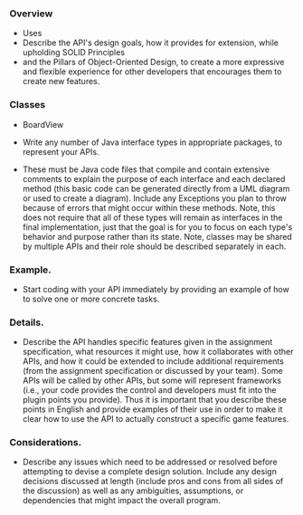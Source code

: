 ### Overview

* Uses
* Describe the API's design goals, how it provides for extension, while upholding SOLID Principles
* and the Pillars of Object-Oriented Design, to create a more expressive and flexible experience for
  other developers that encourages them to create new features.

### Classes 
* BoardView 
* Write any number of Java interface types in appropriate packages, to represent your APIs.
  
* These must be Java code files that compile and contain extensive comments to explain the purpose
  of each interface and each declared method (this basic code can be generated directly from a UML
  diagram or used to create a diagram). Include any Exceptions you plan to throw because of errors
  that might occur within these methods.
  Note, this does not require that all of these types will remain as interfaces in the final
  implementation, just that the goal is for you to focus on each type's behavior and purpose rather
  than its state.
  Note, classes may be shared by multiple APIs and their role should be described separately in
  each.
  
### Example. 
* Start coding with your API immediately by providing an example of how to solve one or
  more concrete tasks.
  
### Details. 
* Describe the API handles specific features given in the assignment specification, what
  resources it might use, how it collaborates with other APIs, and how it could be extended to
  include additional requirements (from the assignment specification or discussed by your team).
  Some APIs will be called by other APIs, but some will represent frameworks (i.e., your code
  provides the control and developers must fit into the plugin points you provide). Thus it is
  important that you describe these points in English and provide examples of their use in order to
  make it clear how to use the API to actually construct a specific game features.
  
### Considerations. 
* Describe any issues which need to be addressed or resolved before attempting to
  devise a complete design solution. Include any design decisions discussed at length (include pros
  and cons from all sides of the discussion) as well as any ambiguities, assumptions, or
  dependencies that might impact the overall program.
